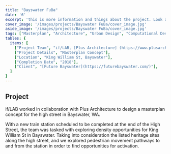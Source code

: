 ```yaml
---
title: "Bayswater FuBa" 
date: '6'
excerpt: 'this is more information and things about the project. Look at this test, it is testing the length of the item'
cover_image: '/images/projects/Bayswater FuBa/cover_image.jpg'
aside_image: '/images/projects/Bayswater FuBa/cover_image.jpg'
tags: ["Masterplan", "Architecture", "Urban Design", "Computational Design", ]
tables: {
  items: [
    ["Project Team", "if/LAB, [Plus Architecture] (https://www.plusarchitecture.com.au/)"],
    ["Project Details", "Masterplan Concept"],
    ["Location", "King William St, Bayswater"],
    ["Completion Date", "2018"],   
    ["Client", "[Future Bayswater](https://futurebayswater.com/)"],
  ]
}
---
```


## Project


if/LAB worked in collaboration with Plus Architecture to design a masterplan concept for the high street in Bayswater, WA.

With a new train station scheduled to be completed at the end of the High Street, the team was tasked with exploring density opportunities for King William St in Bayswater. Taking into consideration the listed heritage sites along the high street, and we explored pedestrian movement pathways to and from the station in order to find opportunities for activation.

